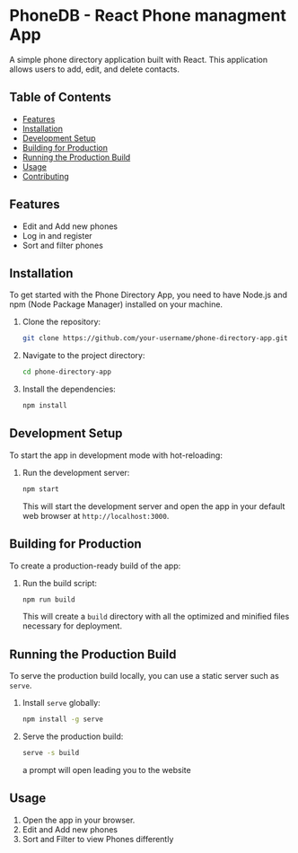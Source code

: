 # PhoneDB - React Phone managment App
A simple phone directory application built with React. This application allows users to add, edit, and delete contacts.

## Table of Contents

- [Features](#features)
- [Installation](#installation)
- [Development Setup](#development-setup)
- [Building for Production](#building-for-production)
- [Running the Production Build](#running-the-production-build)
- [Usage](#usage)
- [Contributing](#contributing)

## Features

- Edit and Add new phones
- Log in and register
- Sort and filter phones

## Installation

To get started with the Phone Directory App, you need to have Node.js and npm (Node Package Manager) installed on your machine.

1. Clone the repository:

   ```sh
   git clone https://github.com/your-username/phone-directory-app.git
   ```

2. Navigate to the project directory:

   ```sh
   cd phone-directory-app
   ```

3. Install the dependencies:

   ```sh
   npm install
   ```

## Development Setup

To start the app in development mode with hot-reloading:

1. Run the development server:

   ```sh
   npm start
   ```

   This will start the development server and open the app in your default web browser at `http://localhost:3000`.

## Building for Production

To create a production-ready build of the app:

1. Run the build script:

   ```sh
   npm run build
   ```

   This will create a `build` directory with all the optimized and minified files necessary for deployment.

## Running the Production Build

To serve the production build locally, you can use a static server such as `serve`.

1. Install `serve` globally:

   ```sh
   npm install -g serve
   ```

2. Serve the production build:

   ```sh
   serve -s build
   ```

   a prompt will open leading you to the website

## Usage

1. Open the app in your browser.
2. Edit and Add new phones
3. Sort and Filter to view Phones differently
